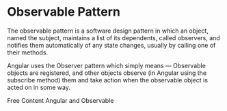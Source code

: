 # Observable Pattern

The observable pattern is a software design pattern in which an object, named the subject, maintains a list of its dependents, called observers, and notifies them automatically of any state changes, usually by calling one of their methods.

Angular uses the Observer pattern which simply means — Observable objects are registered, and other objects observe (in Angular using the subscribe method) them and take action when the observable object is acted on in some way.

<ResourceGroupTitle>Free Content</ResourceGroupTitle>
<BadgeLink badgeText='Read' colorScheme='yellow' href='https://medium.com/fuzzycloud/angular-and-observable-4bf890b2a282'>Angular and Observable</BadgeLink>
